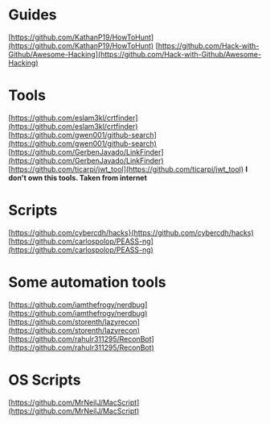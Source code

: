 # Guides
[https://github.com/KathanP19/HowToHunt](https://github.com/KathanP19/HowToHunt)
[https://github.com/Hack-with-Github/Awesome-Hacking](https://github.com/Hack-with-Github/Awesome-Hacking)

# Tools
[https://github.com/eslam3kl/crtfinder](https://github.com/eslam3kl/crtfinder)
[https://github.com/gwen001/github-search](https://github.com/gwen001/github-search)
[https://github.com/GerbenJavado/LinkFinder](https://github.com/GerbenJavado/LinkFinder)
[https://github.com/ticarpi/jwt_tool](https://github.com/ticarpi/jwt_tool)
**I don't own this tools. Taken from internet**

# Scripts
[https://github.com/cybercdh/hacks}(https://github.com/cybercdh/hacks)
[https://github.com/carlospolop/PEASS-ng](https://github.com/carlospolop/PEASS-ng)

# Some automation tools
[https://github.com/iamthefrogy/nerdbug](https://github.com/iamthefrogy/nerdbug)
[https://github.com/storenth/lazyrecon](https://github.com/storenth/lazyrecon)
[https://github.com/rahulr311295/ReconBot](https://github.com/rahulr311295/ReconBot)

# OS Scripts
[https://github.com/MrNeilJ/MacScript](https://github.com/MrNeilJ/MacScript)

